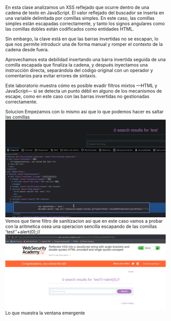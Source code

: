 En esta clase analizamos un XSS reflejado que ocurre dentro de una cadena de texto en JavaScript. El valor reflejado del buscador se inserta en una variable delimitada por comillas simples. En este caso, las comillas simples están escapadas correctamente, y tanto los signos angulares como las comillas dobles están codificados como entidades HTML.

Sin embargo, la clave está en que las barras invertidas no se escapan, lo que nos permite introducir una de forma manual y romper el contexto de la cadena desde fuera.

Aprovechamos esta debilidad insertando una barra invertida seguida de una comilla escapada que finaliza la cadena, y después inyectamos una instrucción directa, separándola del código original con un operador y comentarios para evitar errores de sintaxis.

Este laboratorio muestra cómo es posible evadir filtros mixtos —HTML y JavaScript— si se detecta un punto débil en alguno de los mecanismos de escape, como en este caso con las barras invertidas no gestionadas correctamente.

Solucion
Empezamos con lo mismo asi que lo que podemos hacer es saltar las comillas 
![Pasted_image_20250714195019.png](/Imagenes/Pasted_image_20250714195019.png)
Vemos que tiene filtro de sanitizacion
asi que en este caso vamos a probar con la aritmetica osea una operacion sencilla escapando de las comillas
'test'\'+alert(0);//
![Pasted_image_20250714195802.png](/Imagenes/Pasted_image_20250714195802.png)
Lo que muestra la ventana emergente

